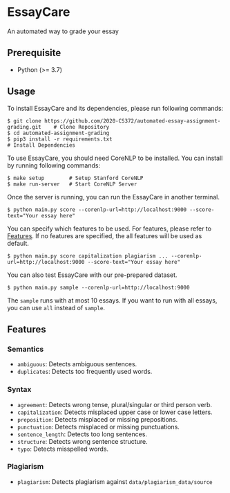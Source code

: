 # EssayCare
An automated way to grade your essay

## Prerequisite
* Python (>= 3.7)

## Usage
To install EssayCare and its dependencies, please run following commands:
```console
$ git clone https://github.com/2020-CS372/automated-essay-assignment-grading.git    # Clone Repository
$ cd automated-assignment-grading
$ pip3 install -r requirements.txt                                                  # Install Dependencies
```

To use EssayCare, you should need CoreNLP to be installed. You can install by running following commands:
```console
$ make setup        # Setup Stanford CoreNLP
$ make run-server   # Start CoreNLP Server
```

Once the server is running, you can run the EssayCare in another terminal.
```console
$ python main.py score --corenlp-url=http://localhost:9000 --score-text="Your essay here"
```

You can specify which features to be used. For features, please refer to [Features](#features).
If no features are specified, the all features will be used as default.
```console
$ python main.py score capitalization plagiarism ... --corenlp-url=http://localhost:9000 --score-text="Your essay here"
```

You can also test EssayCare with our pre-prepared dataset.
```console
$ python main.py sample --corenlp-url=http://localhost:9000
```

The `sample` runs with at most 10 essays. If you want to run with all essays, you can use `all` instead of `sample`.

## Features
### Semantics
* `ambiguous`: Detects ambiguous sentences.
* `duplicates`: Detects too frequently used words.

### Syntax
* `agreement`: Detects wrong tense, plural/singular or third person verb.
* `capitalization`: Detects misplaced upper case or lower case letters.
* `preposition`: Detects misplaced or missing prepositions.
* `punctuation`: Detects misplaced or missing punctuations.
* `sentence_length`: Detects too long sentences.
* `structure`: Detects wrong sentence structure.
* `typo`: Detects misspelled words.

### Plagiarism
* `plagiarism`: Detects plagiarism against `data/plagiarism_data/source`
